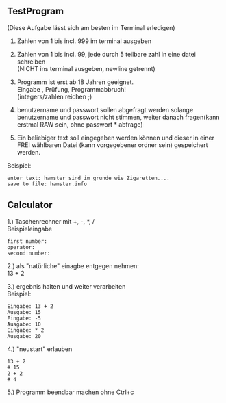 ## TestProgram ##
(Diese Aufgabe lässt sich am besten im Terminal erledigen)  

1. Zahlen von 1 bis incl. 999 im terminal ausgeben
 
2. Zahlen von 1 bis incl. 99, jede durch 5 teilbare zahl in eine datei schreiben  
(NICHT ins terminal ausgeben, newline getrennt)
 
3. Programm ist erst ab 18 Jahren geeignet.  
Eingabe , Prüfung, Programmabbruch!  
(integers/zahlen reichen ;)
 
4. benutzername und passwort sollen abgefragt werden
solange benutzername und passwort nicht stimmen, weiter danach fragen(kann erstmal RAW sein, ohne passwort * abfrage)
 
5. Ein beliebiger text soll eingegeben werden können und dieser in einer FREI wählbaren Datei (kann vorgegebener ordner sein) gespeichert werden.
 
Beispiel:  
```
enter text: hamster sind im grunde wie Zigaretten....
save to file: hamster.info
```

## Calculator ##
 
1.) Taschenrechner mit +, -, *, /  
Beispieleingabe  
```
first number:  
operator:  
second number:
```
2.) als "natürliche" einagbe entgegen nehmen:  
13 + 2  
 
3.) ergebnis halten und weiter verarbeiten  
Beispiel:
```
Eingabe: 13 + 2  
Ausgabe: 15  
Eingabe: -5  
Ausgabe: 10  
Eingabe: * 2  
Ausgabe: 20
```
 
4.) "neustart" erlauben 
```
13 + 2  
# 15  
2 + 2  
# 4
```

5.) Programm beendbar machen ohne Ctrl+c
